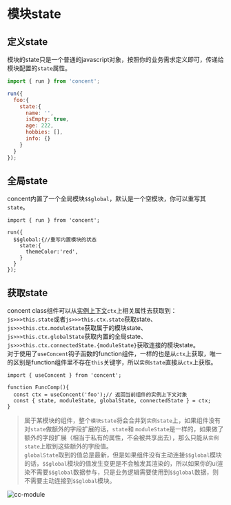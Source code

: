 # 模块state

## 定义state
模块的state只是一个普通的javascript对象，按照你的业务需求定义即可，传递给模块配置的`state`属性。
```js
import { run } from 'concent';

run({
  foo:{
    state:{
      name: '',
      isEmpty: true,
      age: 222,
      hobbies: [],
      info: {}
    }
  }
});
```

## 全局state
concent内置了一个全局模块`$$global`，默认是一个空模块，你可以重写其`state`。
```js{4}
import { run } from 'concent';

run({
  $$global:{//重写内置模块的状态
    state:{
      themeColor:'red',
    }
  }
});
```

## 获取state
concent class组件可以从[实例上下文](/guide/concept-ref-ctx)`ctx`上相关属性去获取到：   
`js>>>this.state`或者`js>>>this.ctx.state`获取state、    
`js>>>this.ctx.moduleState`获取属于的模块state、    
`js>>>this.ctx.globalState`获取内置的全局state、    
`js>>>this.ctx.connectedState.{moduleState}`获取连接的模块state。   
对于使用了`useConcent`钩子函数的function组件，一样的也是从`ctx`上获取，唯一的区别是function组件里不存在`this`关键字，所以`实例state`直接从`ctx`上获取。
```js{3}
import { useConcent } from 'concent';

function FuncComp(){
  const ctx = useConcent('foo');// 返回当前组件的实例上下文对象
  const { state, moduleState, globalState, connectedState } = ctx;
}
```

> 属于某模块的组件，整个`模块state`将会合并到`实例state`上，如果组件没有对`state`做额外的字段扩展的话，`state`和 `moduleState`是一样的，如果做了额外的字段扩展（相当于私有的属性，不会被共享出去），那么只能从`实例state`上取到这些额外的字段值。   
> `globalState`取到的值总是最新，但是如果组件没有主动连接`$$global`模块的话，`$$global`模块的值发生变更是不会触发其渲染的，所以如果你的ui渲染不需要`$$global`数据参与，只是业务逻辑需要使用到`$$global`数据，则不需要主动连接到`$$global`模块。

![cc-module](/concent-doc/img/cc-assign-module-state.png)
